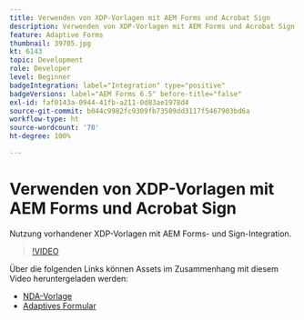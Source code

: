 ```yaml
---
title: Verwenden von XDP-Vorlagen mit AEM Forms und Acrobat Sign
description: Verwenden von XDP-Vorlagen mit AEM Forms und Acrobat Sign. Ein Video, in dem beschrieben wird, wie vorhandene XDP-Vorlagen mit AEM Forms- und Sign-Integration genutzt werden.
feature: Adaptive Forms
thumbnail: 39705.jpg
kt: 6143
topic: Development
role: Developer
level: Beginner
badgeIntegration: label="Integration" type="positive"
badgeVersions: label="AEM Forms 6.5" before-title="false"
exl-id: faf0143a-0944-41fb-a211-0d83ae1978d4
source-git-commit: b044c9982fc9309fb73509dd3117f5467903bd6a
workflow-type: ht
source-wordcount: '70'
ht-degree: 100%

---
```


# Verwenden von XDP-Vorlagen mit AEM Forms und Acrobat Sign

Nutzung vorhandener XDP-Vorlagen mit AEM Forms- und Sign-Integration.

>[!VIDEO](https://video.tv.adobe.com/v/39705?quality=12&learn=on)

Über die folgenden Links können Assets im Zusammenhang mit diesem Video heruntergeladen werden:

* [NDA-Vorlage](assets/nda-agreement-xdp-template.zip)
* [Adaptives Formular](assets/nda-agreement-af-with-xdp-template.zip)
